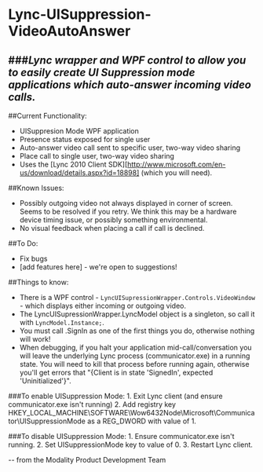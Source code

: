 Lync-UISuppression-VideoAutoAnswer
==================================

###*Lync wrapper and WPF control to allow you to easily create UI Suppression mode applications which auto-answer incoming video calls.*
---

##Current Functionality:
* UISuppresion Mode WPF application
* Presence status exposed for single user
* Auto-answer video call sent to specific user, two-way video sharing
* Place call to single user, two-way video sharing
* Uses the [Lync 2010 Client SDK][http://www.microsoft.com/en-us/download/details.aspx?id=18898] (which you will need).

##Known Issues:
* Possibly outgoing video not always displayed in corner of screen. Seems to be resolved if you retry. We think this may be a hardware device timing issue, or possibly something environmental.
* No visual feedback when placing a call if call is declined.

##To Do:
* Fix bugs
* [add features here] - we're open to suggestions!

##Things to know:

* There is a WPF control - `LyncUISupressionWrapper.Controls.VideoWindow` -  which displays either incoming or outgoing video.
* The LyncUISupressionWrapper.LyncModel object is a singleton, so call it with `LyncModel.Instance;`.
* You must call .SignIn as one of the first things you do, otherwise nothing will work!
* When debugging, if you halt your application mid-call/conversation you will leave the underlying Lync process (communicator.exe) in a running state. You will need to kill that process before running again, otherwise you'll get errors that "{Client is in state 'SignedIn', expected 'Uninitialized'}".


###To enable UISuppression Mode:
	1. Exit Lync client (and ensure communicator.exe isn't running)
	2. Add registry key HKEY_LOCAL_MACHINE\SOFTWARE\Wow6432Node\Microsoft\Communicator\UISuppressionMode as a REG_DWORD with value of 1.
	
###To disable UISuppression Mode:
	1. Ensure communicator.exe isn't running.
	2. Set UISuppressionMode key to value of 0.
	3. Restart Lync client.
	
--
from the Modality Product Development Team
